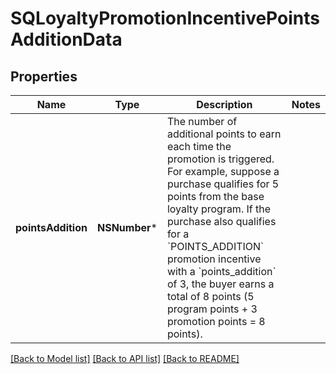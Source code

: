 # SQLoyaltyPromotionIncentivePointsAdditionData

## Properties
Name | Type | Description | Notes
------------ | ------------- | ------------- | -------------
**pointsAddition** | **NSNumber*** | The number of additional points to earn each time the promotion is triggered. For example, suppose a purchase qualifies for 5 points from the base loyalty program. If the purchase also qualifies for a &#x60;POINTS_ADDITION&#x60; promotion incentive with a &#x60;points_addition&#x60; of 3, the buyer earns a total of 8 points (5 program points + 3 promotion points &#x3D; 8 points). | 

[[Back to Model list]](../README.md#documentation-for-models) [[Back to API list]](../README.md#documentation-for-api-endpoints) [[Back to README]](../README.md)



